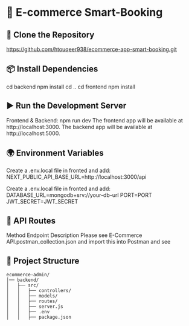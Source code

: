 # 🛒 E-commerce Smart-Booking

## 🚀 Clone the Repository
https://github.com/htouqeer938/ecommerce-app-smart-booking.git

## 📦 Install Dependencies
cd backend
npm install
cd ..
cd frontend
npm install

## ▶️ Run the Development Server
Frontend & Backend: npm run dev
The frontend app will be available at http://localhost:3000.
The backend app will be available at http://localhost:5000.

## 🌍 Environment Variables
Create a .env.local file in fronted and add:
NEXT_PUBLIC_API_BASE_URL=http://localhost:3000/api

Create a .env.local file in fronted and add:
DATABASE_URL=mongodb+srv://your-db-url
PORT=PORT
JWT_SECRET=JWT_SECRET

## 📡 API Routes
Method	Endpoint	Description
Please see E-Commerce API.postman_collection.json and import this into Postman and see

## 📂 Project Structure

```plaintext
ecommerce-admin/
│── backend/
│   ├── src/
│   │   ├── controllers/
│   │   ├── models/
│   │   ├── routes/
│   │   ├── server.js
│   │   ├── .env
│   │   ├── package.json
```
